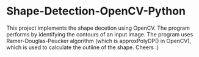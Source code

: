 # Shape-Detection-OpenCV-Python
This project implements the shape decetion using OpenCV. The program performs by identifying the contours of an input image. The program uses Ramer-Douglas-Peucker algorithm (which is approxPolyDP() in OpenCV), which is used to calculate the outline of the shape. Cheers :)
